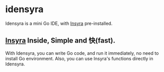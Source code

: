 # idensyra

Idensyra is a mini Go IDE, with [Insyra](https://github.com/HazelnutParadise/insyra) pre-installed.

## [Insyra](https://github.com/HazelnutParadise/insyra) Inside, Simple and 快(fast).

With Idensyra, you can write Go code, and run it immediately, no need to install Go environment. Also, you can use Insyra's functions directly in Idensyra.